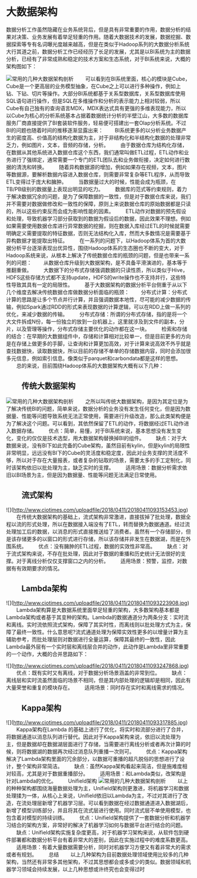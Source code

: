 #   大数据架构

数据分析工作虽然隐藏在业务系统背后，但是具有非常重要的作用，数据分析的结果对决策、业务发展有着举足轻重的作用。随着大数据技术的发展，数据挖掘、数据探索等专有名词曝光度越来越高，但是在类似于Hadoop系列的大数据分析系统大行其道之前，数据分析工作已经经历了长足的发展，尤其是以BI系统为主的数据分析，已经有了非常成熟和稳定的技术方案和生态系统，对于BI系统来说，大概的架构图如下：

![常用的几种大数据架构剖析](http://www.cda.cn/uploadfile/image/20180416/20180416064030_88162.png)
　　可以看到在BI系统里面，核心的模块是Cube，Cube是一个更高层的业务模型抽象，在Cube之上可以进行多种操作，例如上钻、下钻、切片等操作。大部分BI系统都基于关系型数据库，关系型数据库使用SQL语句进行操作，但是SQL在多维操作和分析的表示能力上相对较弱，所以Cube有自己独有的查询语言MDX，MDX表达式具有更强的多维表现能力，所以以Cube为核心的分析系统基本占据着数据统计分析的半壁江山，大多数的数据库服务厂商直接提供了BI套装软件服务，轻易便可搭建出一套Olap分析系统。不过BI的问题也随着时间的推移逐渐显露出来：
　　BI系统更多的以分析业务数据产生的密度高、价值高的结构化数据为主，对于非结构化和半结构化数据的处理非常乏力，例如图片，文本，音频的存储，分析。
　　由于数据仓库为结构化存储，在数据从其他系统进入数据仓库这个东西，我们通常叫做ETL过程，ETL动作和业务进行了强绑定，通常需要一个专门的ETL团队去和业务做衔接，决定如何进行数据的清洗和转换。
　　随着异构数据源的增加，例如如果存在视频，文本，图片等数据源，要解析数据内容进入数据仓库，则需要非常复杂等ETL程序，从而导致ETL变得过于庞大和臃肿。
　　当数据量过大的时候，性能会成为瓶颈，在TB/PB级别的数据量上表现出明显的吃力。
　　数据库的范式等约束规则，着力于解决数据冗余的问题，是为了保障数据的一致性，但是对于数据仓库来说，我们并不需要对数据做修改和一致性的保障，原则上来说数据仓库的原始数据都是只读的，所以这些约束反而会成为影响性能的因素。
　　ETL动作对数据的预先假设和处理，导致机器学习部分获取到的数据为假设后的数据，因此效果不理想。例如如果需要使用数据仓库进行异常数据的挖掘，则在数据入库经过ETL的时候就需要明确定义需要提取的特征数据，否则无法结构化入库，然而大多数情况是需要基于异构数据才能提取出特征。
　　在一系列的问题下，以Hadoop体系为首的大数据分析平台逐渐表现出优异性，围绕Hadoop体系的生态圈也不断的变大，对于Hadoop系统来说，从根本上解决了传统数据仓库的瓶颈的问题，但是也带来一系列的问题：
　　从数据仓库升级到大数据架构，是不具备平滑演进的，基本等于推翻重做。
　　大数据下的分布式存储强调数据的只读性质，所以类似于Hive，HDFS这些存储方式都不支持update，HDFS的write操作也不支持并行，这些特性导致其具有一定的局限性。
　　基于大数据架构的数据分析平台侧重于从以下几个维度去解决传统数据仓库做数据分析面临的瓶颈：
　　分布式计算：分布式计算的思路是让多个节点并行计算，并且强调数据本地性，尽可能的减少数据的传输，例如Spark通过RDD的形式来表现数据的计算逻辑，可以在RDD上做一系列的优化，来减少数据的传输。
　　分布式存储：所谓的分布式存储，指的是将一个大文件拆成N份，每一份独立的放到一台机器上，这里就涉及到文件的副本，分片，以及管理等操作，分布式存储主要优化的动作都在这一块。
　　检索和存储的结合：在早期的大数据组件中，存储和计算相对比较单一，但是目前更多的方向是在存储上做更多的手脚，让查询和计算更加高效，对于计算来说高效不外乎就是查找数据快，读取数据快，所以目前的存储不单单的存储数据内容，同时会添加很多元信息，例如索引信息。像类似于parquet和carbondata都是这样的思想。
　　总的来说，目前围绕Hadoop体系的大数据架构大概有以下几种：

## 　　传统大数据架构

![常用的几种大数据架构剖析](http://www.cda.cn/uploadfile/image/20180416/20180416064038_63777.png)
　　之所以叫传统大数据架构，是因为其定位是为了解决传统BI的问题，简单来说，数据分析的业务没有发生任何变化，但是因为数据量、性能等问题导致系统无法正常使用，需要进行升级改造，那么此类架构便是为了解决这个问题。可以看到，其依然保留了ETL的动作，将数据经过ETL动作进入数据存储。
　　优点：简单，易懂，对于BI系统来说，基本思想没有发生变化，变化的仅仅是技术选型，用大数据架构替换掉BI的组件。
　　缺点：对于大数据来说，没有BI下如此完备的Cube架构，虽然目前有kylin，但是kylin的局限性非常明显，远远没有BI下的Cube的灵活度和稳定度，因此对业务支撑的灵活度不够，所以对于存在大量报表，或者复杂的钻取的场景，需要太多的手工定制化，同时该架构依旧以批处理为主，缺乏实时的支撑。
　　适用场景：数据分析需求依旧以BI场景为主，但是因为数据量、性能等问题无法满足日常使用。

## 　　流式架构

![\](http://www.ciotimes.com/uploadfile/2018/0411/20180411093153453.jpg)
　　在传统大数据架构的基础上，流式架构非常激进，直接拔掉了批处理，数据全程以流的形式处理，所以在数据接入端没有了ETL，转而替换为数据通道。经过流处理加工后的数据，以消息的形式直接推送给了消费者。虽然有一个存储部分，但是该存储更多的以窗口的形式进行存储，所以该存储并非发生在数据湖，而是在外围系统。
　　优点：没有臃肿的ETL过程，数据的实效性非常高。
　　缺点：对于流式架构来说，不存在批处理，因此对于数据的重播和历史统计无法很好的支撑。对于离线分析仅仅支撑窗口之内的分析。
　　适用场景：预警，监控，对数据有有效期要求的情况。

## 　　Lambda架构

![\](http://www.ciotimes.com/uploadfile/2018/0411/20180411093223908.jpg)
　　Lambda架构算是大数据系统里面举足轻重的架构，大多数架构基本都是Lambda架构或者基于其变种的架构。Lambda的数据通道分为两条分支：实时流和离线。实时流依照流式架构，保障了其实时性，而离线则以批处理方式为主，保障了最终一致性。什么意思呢?流式通道处理为保障实效性更多的以增量计算为主辅助参考，而批处理层则对数据进行全量运算，保障其最终的一致性，因此Lambda最外层有一个实时层和离线层合并的动作，此动作是Lambda里非常重要的一个动作，大概的合并思路如下：

![\](http://www.ciotimes.com/uploadfile/2018/0411/20180411093247868.jpg)
　　优点：既有实时又有离线，对于数据分析场景涵盖的非常到位。
　　缺点：离线层和实时流虽然面临的场景不相同，但是其内部处理的逻辑却是相同，因此有大量荣誉和重复的模块存在。
　　适用场景：同时存在实时和离线需求的情况。

## 　　Kappa架构

![\](http://www.ciotimes.com/uploadfile/2018/0411/20180411093317885.jpg)
　　Kappa架构在Lambda 的基础上进行了优化，将实时和流部分进行了合并，将数据通道以消息队列进行替代。因此对于Kappa架构来说，依旧以流处理为主，但是数据却在数据湖层面进行了存储，当需要进行离线分析或者再次计算的时候，则将数据湖的数据再次经过消息队列重播一次则可。
　　优点：Kappa架构解决了Lambda架构里面的冗余部分，以数据可重播的超凡脱俗的思想进行了设计，整个架构非常简洁。
　　缺点：虽然Kappa架构看起来简洁，但是施难度相对较高，尤其是对于数据重播部分。
　　适用场景：和Lambda类似，改架构是针对Lambda的优化。
　　Unifield架构
![常用的几种大数据架构剖析](http://www.cda.cn/uploadfile/image/20180416/20180416064056_85049.png)
　　以上的种种架构都围绕海量数据处理为主，Unifield架构则更激进，将机器学习和数据处理揉为一体，从核心上来说，Unifield依旧以Lambda为主，不过对其进行了改造，在流处理层新增了机器学习层。可以看到数据在经过数据通道进入数据湖后，新增了模型训练部分，并且将其在流式层进行使用。同时流式层不单使用模型，也包含着对模型的持续训练。
　　优点：Unifield架构提供了一套数据分析和机器学习结合的架构方案，非常好的解决了机器学习如何与数据平台进行结合的问题。
　　缺点：Unifield架构实施复杂度更高，对于机器学习架构来说，从软件包到硬件部署都和数据分析平台有着非常大的差别，因此在实施过程中的难度系数更高。
　　适用场景：有着大量数据需要分析，同时对机器学习方便又有着非常大的需求或者有规划。
　　总结
　　以上几种架构为目前数据处理领域使用比较多的几种架构，当然还有非常多其他架构，不过其思想都会或多或少的类似。数据领域和机器学习领域会持续发展，以上几种思想或许终究也会变得过时  